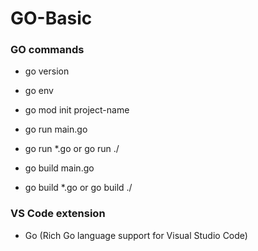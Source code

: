 # GO-Basic

### GO commands

- go version

- go env

- go mod init project-name

- go run main.go 

- go run *.go or go run ./

- go build main.go 

- go build *.go or go build ./

### VS Code extension

- Go (Rich Go language support for Visual Studio Code)


